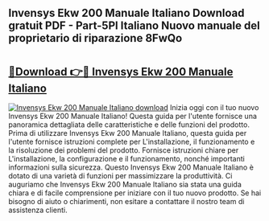 ## Invensys Ekw 200 Manuale Italiano Download gratuit PDF - Part-5Pl Italiano Nuovo manuale del proprietario di riparazione 8FwQo

# <h2><a href="http://df9kjug.blite.top/?on=Invensys+Ekw+200+Manuale+Italiano">🔗Download 👉🔴 Invensys Ekw 200 Manuale Italiano</a></h2>

[![Invensys Ekw 200 Manuale Italiano download](https://i.imgur.com/lujVjoI.png)](http://df9kjug.blite.top/?on=Invensys+Ekw+200+Manuale+Italiano)
Inizia oggi con il tuo nuovo Invensys Ekw 200 Manuale Italiano! Questa guida per l'utente fornisce una panoramica dettagliata delle caratteristiche e delle funzioni del prodotto. Prima di utilizzare Invensys Ekw 200 Manuale Italiano, questa guida per l'utente fornisce istruzioni complete per L'installazione, il funzionamento e la risoluzione dei problemi del prodotto. Fornisce istruzioni chiare per L'installazione, la configurazione e il funzionamento, nonché importanti informazioni sulla sicurezza. Questo Invensys Ekw 200 Manuale Italiano è dotato di una varietà di funzioni per massimizzare la produttività. Ci auguriamo che Invensys Ekw 200 Manuale Italiano sia stata una guida chiara e di facile comprensione per iniziare con il tuo nuovo prodotto. Se hai bisogno di aiuto o chiarimenti, non esitare a contattare il nostro team di assistenza clienti.
